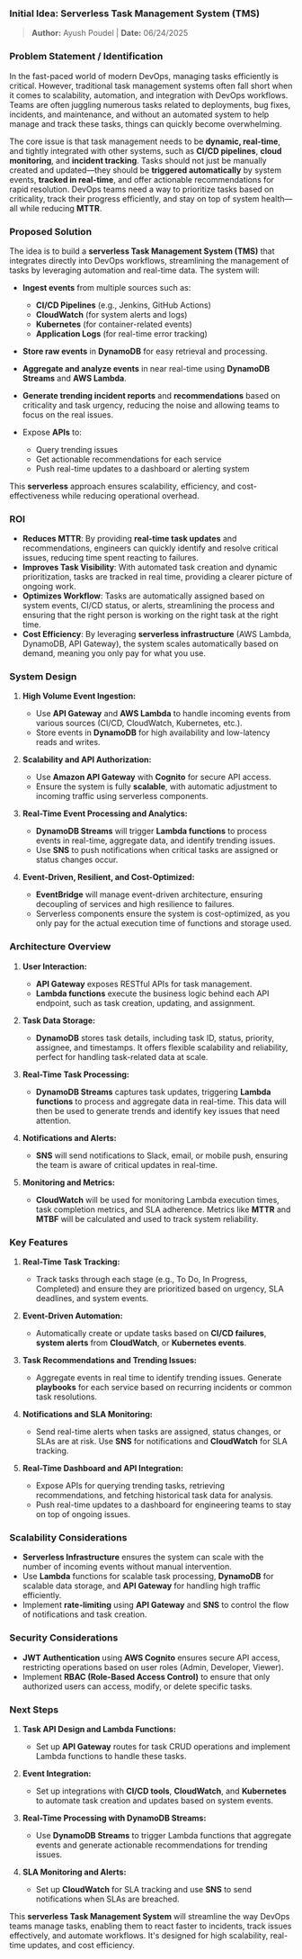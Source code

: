 ### **Initial Idea: Serverless Task Management System (TMS)**

> **Author:** Ayush Poudel | **Date:** 06/24/2025

### **Problem Statement / Identification**

In the fast-paced world of modern DevOps, managing tasks efficiently is critical. However, traditional task management systems often fall short when it comes to scalability, automation, and integration with DevOps workflows. Teams are often juggling numerous tasks related to deployments, bug fixes, incidents, and maintenance, and without an automated system to help manage and track these tasks, things can quickly become overwhelming.

The core issue is that task management needs to be **dynamic, real-time**, and tightly integrated with other systems, such as **CI/CD pipelines**, **cloud monitoring**, and **incident tracking**. Tasks should not just be manually created and updated—they should be **triggered automatically** by system events, **tracked in real-time**, and offer actionable recommendations for rapid resolution. DevOps teams need a way to prioritize tasks based on criticality, track their progress efficiently, and stay on top of system health—all while reducing **MTTR**.



### **Proposed Solution**

The idea is to build a **serverless Task Management System (TMS)** that integrates directly into DevOps workflows, streamlining the management of tasks by leveraging automation and real-time data. The system will:

* **Ingest events** from multiple sources such as:

  * **CI/CD Pipelines** (e.g., Jenkins, GitHub Actions)
  * **CloudWatch** (for system alerts and logs)
  * **Kubernetes** (for container-related events)
  * **Application Logs** (for real-time error tracking)
* **Store raw events** in **DynamoDB** for easy retrieval and processing.
* **Aggregate and analyze events** in near real-time using **DynamoDB Streams** and **AWS Lambda**.
* **Generate trending incident reports** and **recommendations** based on criticality and task urgency, reducing the noise and allowing teams to focus on the real issues.
* Expose **APIs** to:

  * Query trending issues
  * Get actionable recommendations for each service
  * Push real-time updates to a dashboard or alerting system

This **serverless** approach ensures scalability, efficiency, and cost-effectiveness while reducing operational overhead.



### **ROI**

* **Reduces MTTR**: By providing **real-time task updates** and recommendations, engineers can quickly identify and resolve critical issues, reducing time spent reacting to failures.
* **Improves Task Visibility**: With automated task creation and dynamic prioritization, tasks are tracked in real time, providing a clearer picture of ongoing work.
* **Optimizes Workflow**: Tasks are automatically assigned based on system events, CI/CD status, or alerts, streamlining the process and ensuring that the right person is working on the right task at the right time.
* **Cost Efficiency**: By leveraging **serverless infrastructure** (AWS Lambda, DynamoDB, API Gateway), the system scales automatically based on demand, meaning you only pay for what you use.



### **System Design**

1. **High Volume Event Ingestion:**

   * Use **API Gateway** and **AWS Lambda** to handle incoming events from various sources (CI/CD, CloudWatch, Kubernetes, etc.).
   * Store events in **DynamoDB** for high availability and low-latency reads and writes.

2. **Scalability and API Authorization:**

   * Use **Amazon API Gateway** with **Cognito** for secure API access.
   * Ensure the system is fully **scalable**, with automatic adjustment to incoming traffic using serverless components.

3. **Real-Time Event Processing and Analytics:**

   * **DynamoDB Streams** will trigger **Lambda functions** to process events in real-time, aggregate data, and identify trending issues.
   * Use **SNS** to push notifications when critical tasks are assigned or status changes occur.

4. **Event-Driven, Resilient, and Cost-Optimized:**

   * **EventBridge** will manage event-driven architecture, ensuring decoupling of services and high resilience to failures.
   * Serverless components ensure the system is cost-optimized, as you only pay for the actual execution time of functions and storage used.



### **Architecture Overview**

1. **User Interaction:**

   * **API Gateway** exposes RESTful APIs for task management.
   * **Lambda functions** execute the business logic behind each API endpoint, such as task creation, updating, and assignment.

2. **Task Data Storage:**

   * **DynamoDB** stores task details, including task ID, status, priority, assignee, and timestamps. It offers flexible scalability and reliability, perfect for handling task-related data at scale.

3. **Real-Time Task Processing:**

   * **DynamoDB Streams** captures task updates, triggering **Lambda functions** to process and aggregate data in real-time. This data will then be used to generate trends and identify key issues that need attention.

4. **Notifications and Alerts:**

   * **SNS** will send notifications to Slack, email, or mobile push, ensuring the team is aware of critical updates in real-time.

5. **Monitoring and Metrics:**

   * **CloudWatch** will be used for monitoring Lambda execution times, task completion metrics, and SLA adherence. Metrics like **MTTR** and **MTBF** will be calculated and used to track system reliability.



### **Key Features**

1. **Real-Time Task Tracking:**

   * Track tasks through each stage (e.g., To Do, In Progress, Completed) and ensure they are prioritized based on urgency, SLA deadlines, and system events.

2. **Event-Driven Automation:**

   * Automatically create or update tasks based on **CI/CD failures**, **system alerts** from **CloudWatch**, or **Kubernetes events**.

3. **Task Recommendations and Trending Issues:**

   * Aggregate events in real time to identify trending issues. Generate **playbooks** for each service based on recurring incidents or common task resolutions.

4. **Notifications and SLA Monitoring:**

   * Send real-time alerts when tasks are assigned, status changes, or SLAs are at risk. Use **SNS** for notifications and **CloudWatch** for SLA tracking.

5. **Real-Time Dashboard and API Integration:**

   * Expose APIs for querying trending tasks, retrieving recommendations, and fetching historical task data for analysis.
   * Push real-time updates to a dashboard for engineering teams to stay on top of ongoing issues.



### **Scalability Considerations**

* **Serverless Infrastructure** ensures the system can scale with the number of incoming events without manual intervention.
* Use **Lambda** functions for scalable task processing, **DynamoDB** for scalable data storage, and **API Gateway** for handling high traffic efficiently.
* Implement **rate-limiting** using **API Gateway** and **SNS** to control the flow of notifications and task creation.



### **Security Considerations**

* **JWT Authentication** using **AWS Cognito** ensures secure API access, restricting operations based on user roles (Admin, Developer, Viewer).
* Implement **RBAC (Role-Based Access Control)** to ensure that only authorized users can access, modify, or delete specific tasks.



### **Next Steps**

1. **Task API Design and Lambda Functions:**

   * Set up **API Gateway** routes for task CRUD operations and implement Lambda functions to handle these tasks.

2. **Event Integration:**

   * Set up integrations with **CI/CD tools**, **CloudWatch**, and **Kubernetes** to automate task creation and updates based on system events.

3. **Real-Time Processing with DynamoDB Streams:**

   * Use **DynamoDB Streams** to trigger Lambda functions that aggregate events and generate actionable recommendations for trending issues.

4. **SLA Monitoring and Alerts:**

   * Set up **CloudWatch** for SLA tracking and use **SNS** to send notifications when SLAs are breached.


This **serverless Task Management System** will streamline the way DevOps teams manage tasks, enabling them to react faster to incidents, track issues effectively, and automate workflows. It's designed for high scalability, real-time updates, and cost efficiency.
